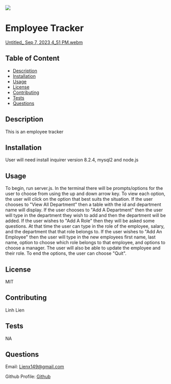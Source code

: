 [<img src="https://img.shields.io/badge/License-MIT-yellow.svg">](https://opensource.org/licenses/MIT)
  # Employee Tracker
[Untitled_ Sep 7, 2023 4_51 PM.webm](https://github.com/liex149/employee-tracker/assets/132797792/545c20ea-b507-4756-8e20-ed8ac2db2b98)
## Table of Content 

- [Description](#description)
- [Installation](#installation)
- [Usage](#usage)
- [License](#license)
- [Contributing](#contributing)
- [Tests](#tests)
- [Questions](#questions)

## Description 
This is an employee tracker

## Installation 
User will need install inquirer version 8.2.4, mysql2 and node.js

## Usage 
To begin, run server.js. In the terminal there will be prompts/options for the user to choose from using the up and down arrow key. To view each option, the user will click on the option that best suits the situation. If the user chooses to "View All Department" then a table with the id and department name will display. If the user chooses to "Add A Department" then the user will type in the department they wish to add and then the department will be added. If the user wishes to "Add A Role" then they will be asked some questions. At that time the user can type in the role of the employee, salary, and the department that that role belongs to. If the user wishes to "Add An Employee" then the user will type in the new employees first name, last name, option to choose which role belongs to that employee, and options to choose a manager. The user will also be able to update the employee and their role. To end the options, the user can choose "Quit". 

## License 
MIT

## Contributing 
Linh Lien

## Tests 
NA

## Questions 
Email: Lienx149@gmail.com 

Github Profile: [Github](https://github.com/Liex149)
